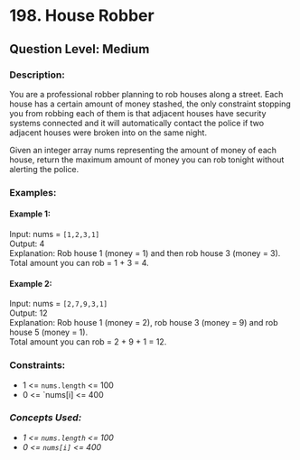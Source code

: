 # 198. House Robber
## Question Level: Medium
### Description:
You are a professional robber planning to rob houses along a street. Each house has a certain amount of money stashed, the only constraint stopping you from robbing each of them is that adjacent houses have security systems connected and it will automatically contact the police if two adjacent houses were broken into on the same night.

Given an integer array nums representing the amount of money of each house, return the maximum amount of money you can rob tonight without alerting the police.

### Examples:
#### Example 1:

Input: nums = `[1,2,3,1]`  
Output: 4  
Explanation: Rob house 1 (money = 1) and then rob house 3 (money = 3).  
Total amount you can rob = 1 + 3 = 4.
#### Example 2:

Input: nums = `[2,7,9,3,1]`  
Output: 12  
Explanation: Rob house 1 (money = 2), rob house 3 (money = 9) and rob house 5 (money = 1).  
Total amount you can rob = 2 + 9 + 1 = 12.

### Constraints:

- 1 <= `nums.length` <= 100
- 0 <= `nums[i] <= 400

### <i>Concepts Used:
- 1 <= `nums.length` <= 100
- 0 <= `nums[i]` <= 400
